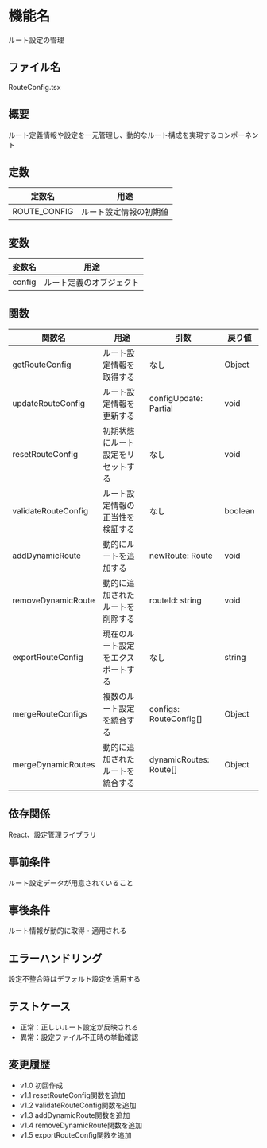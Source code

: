 # 機能名
ルート設定の管理

## ファイル名
RouteConfig.tsx

## 概要
ルート定義情報や設定を一元管理し、動的なルート構成を実現するコンポーネント

## 定数
| 定数名       | 用途                      |
| ------------ | ------------------------- |
| ROUTE_CONFIG | ルート設定情報の初期値           |

## 変数
| 変数名 | 用途                   |
| ------ | ---------------------- |
| config | ルート定義のオブジェクト          |

## 関数
| 関数名              | 用途                                          | 引数                                            | 戻り値      |
| ------------------- | --------------------------------------------- | ------------------------------------------------| ----------- |
| getRouteConfig      | ルート設定情報を取得する                        | なし                                             | Object      |
| updateRouteConfig   | ルート設定情報を更新する                        | configUpdate: Partial<RouteConfig>              | void        |
| resetRouteConfig    | 初期状態にルート設定をリセットする               | なし                                             | void        |
| validateRouteConfig | ルート設定情報の正当性を検証する                 | なし                                             | boolean     |
| addDynamicRoute     | 動的にルートを追加する                         | newRoute: Route                                 | void        |
| removeDynamicRoute  | 動的に追加されたルートを削除する                 | routeId: string                                 | void        |
| exportRouteConfig   | 現在のルート設定をエクスポートする               | なし                                             | string      |
| mergeRouteConfigs   | 複数のルート設定を統合する                       | configs: RouteConfig[]                          | Object      |
| mergeDynamicRoutes  | 動的に追加されたルートを統合する                 | dynamicRoutes: Route[]                          | Object      | config |

## 依存関係
React、設定管理ライブラリ

## 事前条件
ルート設定データが用意されていること

## 事後条件
ルート情報が動的に取得・適用される

## エラーハンドリング
設定不整合時はデフォルト設定を適用する

## テストケース
- 正常：正しいルート設定が反映される
- 異常：設定ファイル不正時の挙動確認

## 変更履歴
- v1.0 初回作成  
- v1.1 resetRouteConfig関数を追加  
- v1.2 validateRouteConfig関数を追加  
- v1.3 addDynamicRoute関数を追加  
- v1.4 removeDynamicRoute関数を追加  
- v1.5 exportRouteConfig関数を追加
